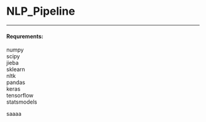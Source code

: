 # NLP_Pipeline

---
#### Requrements:
numpy  
scipy  
jieba  
sklearn  
nltk  
pandas  
keras  
tensorflow  
statsmodels

saaaa
